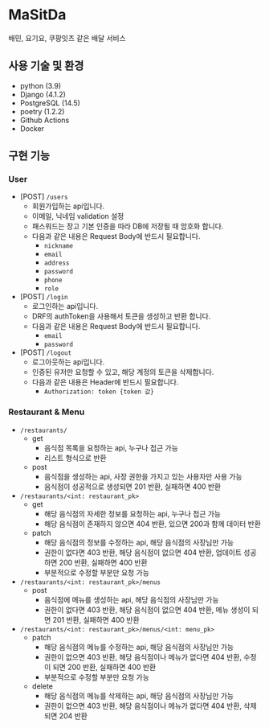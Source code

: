 # MaSitDa
배민, 요기요, 쿠팡잇츠 같은 배달 서비스

## 사용 기술 및 환경
- python (3.9)
- Django (4.1.2)
- PostgreSQL (14.5)
- poetry (1.2.2)
- Github Actions
- Docker

## 구현 기능
### User
- [POST] `/users`
  - 회원가입하는 api입니다.
  - 이메일, 닉네임 validation 설정
  - 패스워드는 장고 기본 인증을 따라 DB에 저장될 때 암호화 합니다.
  - 다음과 같은 내용은 Request Body에 반드시 필요합니다.
    - `nickname`
    - `email`
    - `address`
    - `password`
    - `phone`
    - `role`
- [POST] `/login`
  - 로그인하는 api입니다.
  - DRF의 authToken을 사용해서 토큰을 생성하고 반환 합니다.
  - 다음과 같은 내용은 Request Body에 반드시 필요합니다.
    - `email`
    - `password`
- [POST] `/logout`
  - 로그아웃하는 api입니다.
  - 인증된 유저만 요청할 수 있고, 해당 계정의 토큰을 삭제합니다.
  - 다음과 같은 내용은 Header에 반드시 필요합니다.
    - `Authorization: token {token 값}`

### Restaurant & Menu
- `/restaurants/`
  - get
    - 음식점 목록을 요청하는 api, 누구나 접근 가능
    - 리스트 형식으로 반환
  - post
    - 음식점을 생성하는 api, 사장 권한을 가지고 있는 사용자만 사용 가능
    - 음식점이 성공적으로 생성되면 201 반환, 실패하면 400 반환
- `/restaurants/<int: restaurant_pk>`
  - get
    - 해당 음식점의 자세한 정보를 요청하는 api, 누구나 접근 가능
    - 해당 음식점이 존재하지 않으면 404 반환, 있으면 200과 함께 데이터 반환
  - patch
    - 해당 음식점의 정보를 수정하는  api, 해당 음식점의 사장님만 가능
    - 권한이 없다면 403 반환, 해당 음식점이 없으면 404 반환, 업데이트 성공하면 200 반환, 실패하면 400 반환
    - 부분적으로 수정할 부분만 요청 가능
- `/restaurants/<int: restaurant_pk>/menus`
  - post
    - 음식점에 메뉴를 생성하는 api, 해당 음식점의 사장님만 가능
    - 권한이 없다면 403 반환, 해당 음식점이 없으면 404 반환, 메뉴 생성이 되면 201 반환, 실패하면 400 반환
- `/restaurants/<int: restaurant_pk>/menus/<int: menu_pk>`
  - patch
    - 해당 음식점의 메뉴를 수정하는 api, 해당 음식점의 사장님만 가능
    - 권한이 없으면 403 반환, 해당 음식점이나 메뉴가 없다면 404 반환, 수정이 되면 200 반환, 실패하면 400 반환
    - 부분적으로 수정할 부분만  요청 가능
  - delete
    - 해당 음식점의 메뉴를 삭제하는 api, 해당 음식점의 사장님만 가능
    - 권한이 없으면 403 반환, 해당 음식점이나 메뉴가 없다면 404 반환, 삭제되면 204 반환
